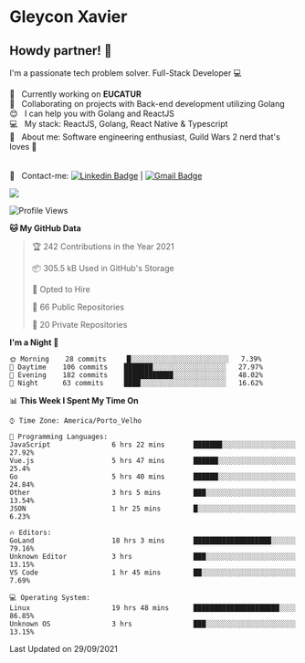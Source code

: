# Gleycon Xavier

## Howdy partner! 👋

I'm a passionate tech problem solver.
Full-Stack Developer :computer:

 :rocket:  &nbsp; Currently working on **EUCATUR**
 <br/> :purple_heart: &nbsp; Collaborating on projects with Back-end development utilizing Golang
 <br/> :blush: &nbsp; I can help you with Golang and ReactJS
 <br/> :computer: &nbsp; My stack: ReactJS, Golang, React Native & Typescript
 <br/> 💬  &nbsp; About me: Software engineering enthusiast, Guild Wars 2 nerd that's loves :apple:
 <br/>
 <br/>
 <br/> :email: &nbsp; Contact-me: [![Linkedin Badge](https://img.shields.io/badge/-GleyconXavier-blue?style=flat-square&logo=Linkedin&logoColor=white&link=https://www.linkedin.com/in/gleyconxavier/)](https://www.linkedin.com/in/gleyconxavier/) 
| 
[![Gmail Badge](https://img.shields.io/badge/-gleyconxcarlos@gmail.com-c14438?style=flat-square&logo=Gmail&logoColor=white&link=mailto:gleyconxcarlos@gmail.com)](mailto:gleyconxcarlos@gmail.com)

![](https://komarev.com/ghpvc/?username=gleyconxavier)

<!--START_SECTION:waka-->
![Profile Views](http://img.shields.io/badge/Profile%20Views-0-blue)

**🐱 My GitHub Data** 

> 🏆 242 Contributions in the Year 2021
 > 
> 📦 305.5 kB Used in GitHub's Storage 
 > 
> 💼 Opted to Hire
 > 
> 📜 66 Public Repositories 
 > 
> 🔑 20 Private Repositories  
 > 
**I'm a Night 🦉** 

```text
🌞 Morning    28 commits     █░░░░░░░░░░░░░░░░░░░░░░░░   7.39% 
🌆 Daytime    106 commits    ███████░░░░░░░░░░░░░░░░░░   27.97% 
🌃 Evening    182 commits    ████████████░░░░░░░░░░░░░   48.02% 
🌙 Night      63 commits     ████░░░░░░░░░░░░░░░░░░░░░   16.62%

```


📊 **This Week I Spent My Time On** 

```text
⌚︎ Time Zone: America/Porto_Velho

💬 Programming Languages: 
JavaScript               6 hrs 22 mins       ███████░░░░░░░░░░░░░░░░░░   27.92% 
Vue.js                   5 hrs 47 mins       ██████░░░░░░░░░░░░░░░░░░░   25.4% 
Go                       5 hrs 40 mins       ██████░░░░░░░░░░░░░░░░░░░   24.84% 
Other                    3 hrs 5 mins        ███░░░░░░░░░░░░░░░░░░░░░░   13.54% 
JSON                     1 hr 25 mins        █░░░░░░░░░░░░░░░░░░░░░░░░   6.23%

🔥 Editors: 
GoLand                   18 hrs 3 mins       ███████████████████░░░░░░   79.16% 
Unknown Editor           3 hrs               ███░░░░░░░░░░░░░░░░░░░░░░   13.15% 
VS Code                  1 hr 45 mins        ██░░░░░░░░░░░░░░░░░░░░░░░   7.69%

💻 Operating System: 
Linux                    19 hrs 48 mins      █████████████████████░░░░   86.85% 
Unknown OS               3 hrs               ███░░░░░░░░░░░░░░░░░░░░░░   13.15%

```


 Last Updated on 29/09/2021
<!--END_SECTION:waka-->
